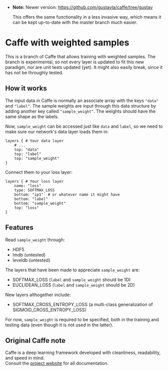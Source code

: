 * **Note:** Newer version: https://github.com/gustavla/caffe/tree/gustav
  
  This offers the same functionality in a less invasive way, which means it can be kept up-to-date with the master branch much easier.

# Caffe with weighted samples

This is a branch of Caffe that allows training with weighted samples. The
branch is experimental, so not every layer is updated to fit this new paradigm, nor
are unit tests updated (yet). It might also easily break, since it has not be
throughly tested.

## How it works

The input data in Caffe is normally an associate array with the keys `"data"` and
`"label"`. The sample weights are input through this data structure by adding
another key called `"sample_weight"`. The weights should have the same shape as
the labels.

Now, `sample_weight` can be accessed just like `data` and `label`, so we need to make
sure our network's data layer loads them in:

    layers { # Your data layer
        # ...
        top: "data"
        top: "label"
        top: "sample_weight"
    }

Connect them to your loss layer:

    layers { # Your loss layer
        name: "loss"
        type: SOFTMAX_LOSS
        bottom: "ip1"  # or whatever name it might have
        bottom: "label"
        bottom: "sample_weight"
        top: "loss"
    }

## Features

Read `sample_weight` through:

* HDF5
* lmdb (untested)
* leveldb (untested)

The layers that have been made to appreciate `sample_weight` are:

* SOFTMAX_LOSS (`label` and `sample_weight` should be 1D)
* EUCLIDEAN_LOSS (`label` and `sample_weight` should be 2D)

New layers althogether include:

* SOFTMAX_CROSS_ENTROPY_LOSS (a multi-class generalization of SIGMOID_CROSS_ENTROPY_LOSS)

For now, `sample_weight` is required to be specified, both in the training and
testing data (even though it is not used in the latter).

## Original Caffe note

Caffe is a deep learning framework developed with cleanliness, readability, and speed in mind.<br />
Consult the [project website](http://caffe.berkeleyvision.org) for all documentation.
